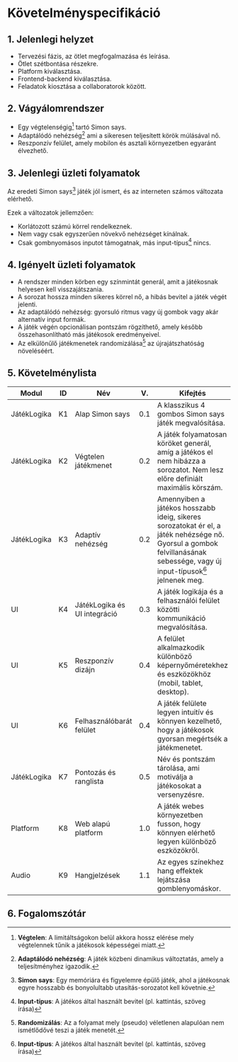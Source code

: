 # Követelményspecifikáció

## 1. Jelenlegi helyzet
- Tervezési fázis, az ötlet megfogalmazása és leírása.
- Ötlet szétbontása részekre.
- Platform kiválasztása.
- Frontend-backend kiválasztása.
- Feladatok kiosztása a collaboratorok között.

## 2. Vágyálomrendszer
- Egy végtelenségig[^4] tartó Simon says.
- Adaptálódó nehézség[^2] ami a sikeresen teljesített körök múlásával nő.
- Reszponzív felület, amely mobilon és asztali környezetben egyaránt élvezhető.

## 3. Jelenlegi üzleti folyamatok
Az eredeti Simon says[^1] játék jól ismert, és az interneten számos változata elérhető.

Ezek a változatok jellemzően:
+ Korlátozott számú körrel rendelkeznek.
+ Nem vagy csak egyszerűen növekvő nehézséget kínálnak.
+ Csak gombnyomásos inputot támogatnak, más input-típus[^3] nincs.

## 4. Igényelt üzleti folyamatok
- A rendszer minden körben egy színmintát generál, amit a játékosnak helyesen kell visszajátszania.
- A sorozat hossza minden sikeres körrel nő, a hibás bevitel a játék végét jelenti.
- Az adaptálódó nehézség: gyorsuló ritmus vagy új gombok vagy akár alternatív input formák.
- A játék végén opcionálisan pontszám rögzíthető, amely később összehasonlítható más játékosok eredményeivel.
- Az elkülönűlő játékmenetek randomizálása[^5] az újrajátszhatóság növeléséért.

## 5. Követelménylista
| Modul | ID  | Név | V. | Kifejtés |
|-------|-----|-----|----|----------|
| JátékLogika | K1 | Alap Simon says | 0.1 | A klasszikus 4 gombos Simon says játék megvalósítása. |
| JátékLogika | K2 | Végtelen játékmenet | 0.2 | A játék folyamatosan köröket generál, amíg a játékos el nem hibázza a sorozatot. Nem lesz előre definiált maximális körszám. |
| JátékLogika | K3 | Adaptív nehézség | 0.2 | Amennyiben a játékos hosszabb ideig, sikeres sorozatokat ér el, a játék nehézsége nő. Gyorsul a gombok felvillanásának sebessége, vagy új input-típusok[^3] jelnenek meg. |
| UI | K4 | JátékLogika és UI integráció | 0.3 | A játék logikája és a felhasználói felület közötti kommunikáció megvalósítása. |
| UI | K5 | Reszponzív dizájn | 0.4 | A felület alkalmazkodik különböző képernyőméretekhez és eszközökhöz (mobil, tablet, desktop). |
| UI | K6 | Felhasználóbarát felület | 0.4 | A játék felülete legyen intuitív és könnyen kezelhető, hogy a játékosok gyorsan megértsék a játékmenetet. |
| JátékLogika | K7 | Pontozás és ranglista | 0.5 | Név és pontszám tárolása, ami motiválja a játékosokat a versenyzésre. |
| Platform | K8 | Web alapú platform | 1.0 | A játék webes környezetben fusson, hogy könnyen elérhető legyen különböző eszközökről. |
| Audio | K9 | Hangjelzések | 1.1 | Az egyes színekhez hang effektek lejátszása gomblenyomáskor. |

## 6. Fogalomszótár
[^1]: **Simon says**: Egy memóriára és figyelemre épülő játék, ahol a játékosnak egyre hosszabb és bonyolultabb utasítás-sorozatot kell követnie.
[^2]: **Adaptálódó nehézség**: A játék közbeni dinamikus változtatás, amely a teljesítményhez igazodik.
[^3]: **Input-típus**: A játékos által használt bevitel (pl. kattintás, szöveg írása)
[^4]: **Végtelen**: A limitáltságokon belül akkora hossz elérése mely végtelennek tűnik a játékosok képességei miatt.
[^5]: **Randomizálás**: Az a folyamat mely (pseudo) véletlenen alapulóan nem ismétlődővé teszi a játék menetét.
